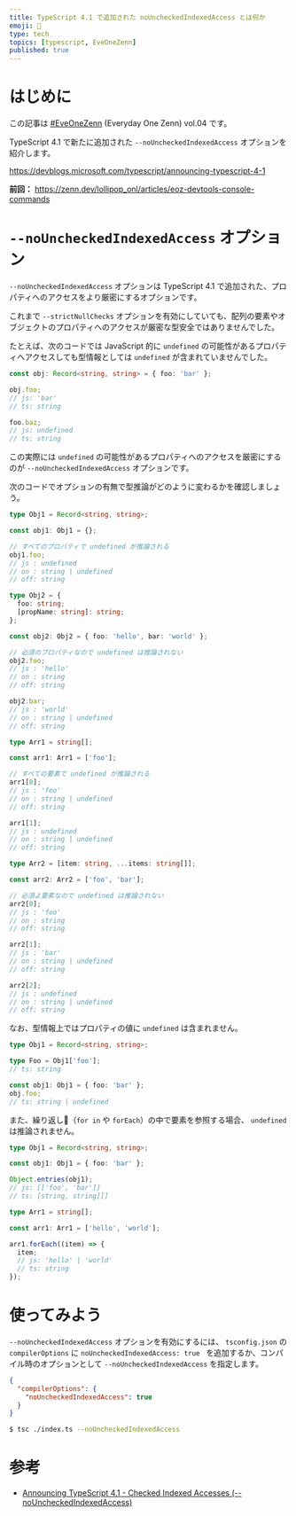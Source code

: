 ```yaml
---
title: TypeScript 4.1 で追加された noUncheckedIndexedAccess とは何か
emoji: 🍭
type: tech
topics: [typescript, EveOneZenn]
published: true
---
```


# はじめに

この記事は [#EveOneZenn](https://zenn.dev/topics/eveonezenn) (Everyday One Zenn) vol.04 です。

TypeScript 4.1 で新たに追加された `--noUncheckedIndexedAccess` オプションを紹介します。

https://devblogs.microsoft.com/typescript/announcing-typescript-4-1

**前回：**
https://zenn.dev/lollipop_onl/articles/eoz-devtools-console-commands


# `--noUncheckedIndexedAccess` オプション

`--noUncheckedIndexedAccess` オプションは TypeScript 4.1 で追加された、プロパティへのアクセスをより厳密にするオプションです。

これまで `--strictNullChecks` オプションを有効にしていても、配列の要素やオブジェクトのプロパティへのアクセスが厳密な型安全ではありませんでした。

たとえば、次のコードでは JavaScript 的に `undefined` の可能性があるプロパティへアクセスしても型情報としては `undefined` が含まれていませんでした。

```ts
const obj: Record<string, string> = { foo: 'bar' };

obj.foo;
// js: 'bar'
// ts: string

foo.baz;
// js: undefined
// ts: string
```

この実際には `undefined` の可能性があるプロパティへのアクセスを厳密にするのが `--noUncheckedIndexedAccess` オプションです。

次のコードでオプションの有無で型推論がどのように変わるかを確認しましょう。

```ts
type Obj1 = Record<string, string>;

const obj1: Obj1 = {};

// すべてのプロパティで undefined が推論される
obj1.foo;
// js : undefined
// on : string | undefined
// off: string

type Obj2 = {
  foo: string;
  [propName: string]: string;
};

const obj2: Obj2 = { foo: 'hello', bar: 'world' };

// 必須のプロパティなので undefined は推論されない
obj2.foo;
// js : 'hello'
// on : string
// off: string

obj2.bar;
// js : 'world'
// on : string | undefined
// off: string

type Arr1 = string[];

const arr1: Arr1 = ['foo'];

// すべての要素で undefined が推論される
arr1[0];
// js : 'foo'
// on : string | undefined
// off: string

arr1[1];
// js : undefined
// on : string | undefined
// off: string

type Arr2 = [item: string, ...items: string[]];

const arr2: Arr2 = ['foo', 'bar'];

// 必須よ要素なので undefined は推論されない
arr2[0];
// js : 'foo'
// on : string
// off: string

arr2[1];
// js : 'bar'
// on : string | undefined
// off: string

arr2[2];
// js : undefined
// on : string | undefined
// off: string
```

なお、型情報上ではプロパティの値に `undefined` は含まれません。

```ts
type Obj1 = Record<string, string>;

type Foo = Obj1['foo'];
// ts: string

const obj1: Obj1 = { foo: 'bar' };
obj.foo;
// ts: string | undefined
```

また、繰り返し（`for in` や `forEach`）の中で要素を参照する場合、 `undefined` は推論されません。

```ts
type Obj1 = Record<string, string>;

const obj1: Obj1 = { foo: 'bar' };

Object.entries(obj1);
// js: [['foo', 'bar']]
// ts: [string, string][]

type Arr1 = string[];

const arr1: Arr1 = ['hello', 'world'];

arr1.forEach((item) => {
  item;
  // js: 'hello' | 'world'
  // ts: string
});
```

# 使ってみよう

`--noUncheckedIndexedAccess` オプションを有効にするには、 `tsconfig.json` の `compilerOptions` に `noUncheckedIndexedAccess: true ` を追加するか、コンパイル時のオプションとして `--noUncheckedIndexedAccess` を指定します。

```json:tsconfig.json
{
  "compilerOptions": {
    "noUncheckedIndexedAccess": true
  }
}
```

```sh
$ tsc ./index.ts --noUncheckedIndexedAccess
```

# 参考

* [Announcing TypeScript 4.1 - Checked Indexed Accesses (--noUncheckedIndexedAccess)](https://devblogs.microsoft.com/typescript/announcing-typescript-4-1/#checked-indexed-accesses-nouncheckedindexedaccess)
